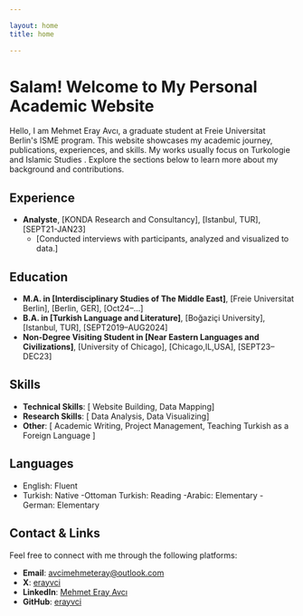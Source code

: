 ```yaml
---

layout: home
title: home

---
```

# Salam! Welcome to My Personal Academic Website

Hello, I am Mehmet Eray Avcı, a graduate student at Freie Universitat Berlin's ISME program. This website showcases my academic journey, publications, experiences, and skills. My works usually focus on Turkologie and Islamic Studies . Explore the sections below to learn more about my background and contributions.



## Experience

- **Analyste**, [KONDA Research and Consultancy], [Istanbul, TUR], [SEPT21-JAN23]
  - [Conducted interviews with participants, analyzed and visualized to data.]


## Education

- **M.A. in [Interdisciplinary Studies of The Middle East]**, [Freie Universitat Berlin], [Berlin, GER], [Oct24–...]
- **B.A. in [Turkish Language and Literature]**, [Boğaziçi University], [Istanbul, TUR], [SEPT2019–AUG2024]
- **Non-Degree Visiting Student in [Near Eastern Languages and Civilizations]**, [University of Chicago], [Chicago,IL,USA], [SEPT23–DEC23]

## Skills

- **Technical Skills**: [ Website Building, Data Mapping]
- **Research Skills**: [ Data Analysis, Data Visualizing]
- **Other**: [ Academic Writing, Project Management, Teaching Turkish as a Foreign Language ]

## Languages

- English: Fluent
- Turkish: Native
-Ottoman Turkish: Reading
-Arabic: Elementary
-German: Elementary


## Contact & Links

Feel free to connect with me through the following platforms:

- **Email**: [avcimehmeteray@outlook.com](mailto:avcimehmeteray@outlook.com)
- **X**: [erayvci](https://x.com/erayvci)
- **LinkedIn**: [Mehmet Eray Avcı](https://www.linkedin.com/in/erayavci/)
- **GitHub**: [erayvci](https://github.com/erayvci)


[Just the Docs]: https://just-the-docs.github.io/just-the-docs/
[GitHub Pages]: https://docs.github.com/en/pages
[README]: https://github.com/just-the-docs/just-the-docs-template/blob/main/README.md
[Jekyll]: https://jekyllrb.com
[GitHub Pages / Actions workflow]: https://github.blog/changelog/2022-07-27-github-pages-custom-github-actions-workflows-beta/
[use this template]: https://github.com/just-the-docs/just-the-docs-template/generate

